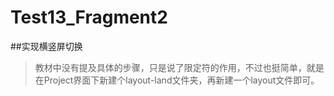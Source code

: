 # Test13_Fragment2
##实现横竖屏切换
>教材中没有提及具体的步骤，只是说了限定符的作用，不过也挺简单，就是在Project界面下新建个layout-land文件夹，再新建一个layout文件即可。
